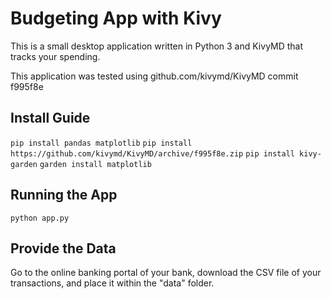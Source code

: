 # Budgeting App with Kivy

This is a small desktop application written in Python 3 and KivyMD
that tracks your spending.

This application was tested using github.com/kivymd/KivyMD commit f995f8e

## Install Guide

`pip install pandas matplotlib`
`pip install https://github.com/kivymd/KivyMD/archive/f995f8e.zip`
`pip install kivy-garden`
`garden install matplotlib`

## Running the App

`python app.py`

## Provide the Data

Go to the online banking portal of your bank, download the CSV file of your transactions, and place it within the "data" folder.